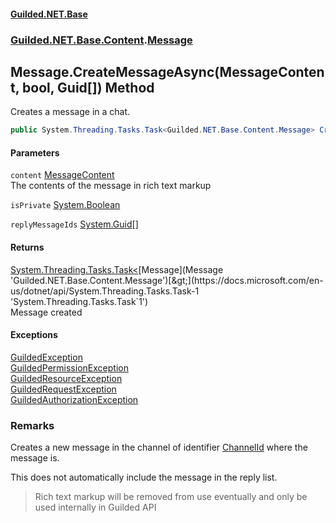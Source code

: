 
#### [Guilded.NET.Base](Guilded_NET_Base 'Guilded_NET_Base')
### [Guilded.NET.Base.Content](Guilded_NET_Base#Guilded_NET_Base_Content 'Guilded.NET.Base.Content').[Message](Message 'Guilded.NET.Base.Content.Message')
## Message.CreateMessageAsync(MessageContent, bool, Guid[]) Method
Creates a message in a chat.  
```csharp
public System.Threading.Tasks.Task<Guilded.NET.Base.Content.Message> CreateMessageAsync(Guilded.NET.Base.Chat.MessageContent content, bool isPrivate, params System.Guid[] replyMessageIds);
```

#### Parameters
<a name='Guilded_NET_Base_Content_Message_CreateMessageAsync(Guilded_NET_Base_Chat_MessageContent_bool_System_Guid__)_content'></a>
`content` [MessageContent](MessageContent 'Guilded.NET.Base.Chat.MessageContent')  
The contents of the message in rich text markup
  
<a name='Guilded_NET_Base_Content_Message_CreateMessageAsync(Guilded_NET_Base_Chat_MessageContent_bool_System_Guid__)_isPrivate'></a>
`isPrivate` [System.Boolean](https://docs.microsoft.com/en-us/dotnet/api/System.Boolean 'System.Boolean')  
  
<a name='Guilded_NET_Base_Content_Message_CreateMessageAsync(Guilded_NET_Base_Chat_MessageContent_bool_System_Guid__)_replyMessageIds'></a>
`replyMessageIds` [System.Guid](https://docs.microsoft.com/en-us/dotnet/api/System.Guid 'System.Guid')[[]](https://docs.microsoft.com/en-us/dotnet/api/System.Array 'System.Array')  
  

#### Returns
[System.Threading.Tasks.Task&lt;](https://docs.microsoft.com/en-us/dotnet/api/System.Threading.Tasks.Task-1 'System.Threading.Tasks.Task`1')[Message](Message 'Guilded.NET.Base.Content.Message')[&gt;](https://docs.microsoft.com/en-us/dotnet/api/System.Threading.Tasks.Task-1 'System.Threading.Tasks.Task`1')  
Message created

#### Exceptions
[GuildedException](GuildedException 'Guilded.NET.Base.GuildedException')  
[GuildedPermissionException](GuildedPermissionException 'Guilded.NET.Base.GuildedPermissionException')  
[GuildedResourceException](GuildedResourceException 'Guilded.NET.Base.GuildedResourceException')  
[GuildedRequestException](GuildedRequestException 'Guilded.NET.Base.GuildedRequestException')  
[GuildedAuthorizationException](GuildedAuthorizationException 'Guilded.NET.Base.GuildedAuthorizationException')  
### Remarks
Creates a new message in the channel of identifier [ChannelId](ChannelContent_T__ChannelId 'Guilded.NET.Base.Content.ChannelContent&lt;T&gt;.ChannelId') where the message is.



This does not automatically include the message in the reply list.

<blockquote class="warning">  
    Rich text markup will be removed from use eventually and only be used internally  
    in Guilded API  
</blockquote>
